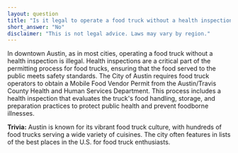 ```yaml
---
layout: question
title: "Is it legal to operate a food truck without a health inspection in downtown Austin?"
short_answer: "No"
disclaimer: "This is not legal advice. Laws may vary by region."
---
```


In downtown Austin, as in most cities, operating a food truck without a health inspection is illegal. Health inspections are a critical part of the permitting process for food trucks, ensuring that the food served to the public meets safety standards. The City of Austin requires food truck operators to obtain a Mobile Food Vendor Permit from the Austin/Travis County Health and Human Services Department. This process includes a health inspection that evaluates the truck's food handling, storage, and preparation practices to protect public health and prevent foodborne illnesses.

**Trivia:** Austin is known for its vibrant food truck culture, with hundreds of food trucks serving a wide variety of cuisines. The city often features in lists of the best places in the U.S. for food truck enthusiasts.
